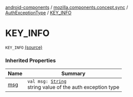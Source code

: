 [android-components](../../index.md) / [mozilla.components.concept.sync](../index.md) / [AuthExceptionType](index.md) / [KEY_INFO](./-k-e-y_-i-n-f-o.md)

# KEY_INFO

`KEY_INFO` [(source)](https://github.com/mozilla-mobile/android-components/blob/master/components/concept/sync/src/main/java/mozilla/components/concept/sync/OAuthAccount.kt#L16)

### Inherited Properties

| Name | Summary |
|---|---|
| [msg](msg.md) | `val msg: `[`String`](https://kotlinlang.org/api/latest/jvm/stdlib/kotlin/-string/index.html)<br>string value of the auth exception type |
